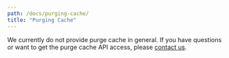 ```yaml
---
path: /docs/purging-cache/
title: "Purging Cache"
---
```


We currently do not provide purge cache in general. If you have questions or want to get the purge cache API access, please [contact us](/contact/).
